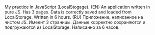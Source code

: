 My practice in JavaScript (LocalStogage).
(EN) An application written in pure JS. Has 3 pages. Data is correctly saved and loaded from LocalStorage. Written in 6 hours.
(RU) Приложение, написанное на чистом JS. Имеент 3 страницы. Данные корректно сохраняются и подгружаются из LocalStorage. Написанно за 6 часов.
